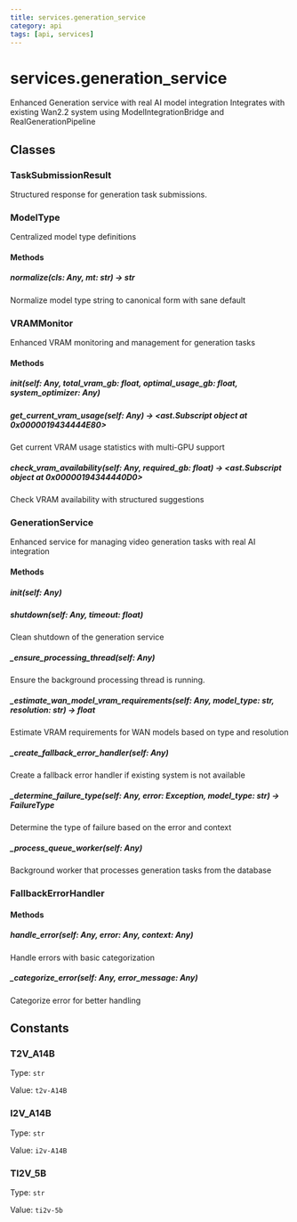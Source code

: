 ```yaml
---
title: services.generation_service
category: api
tags: [api, services]
---
```


# services.generation_service

Enhanced Generation service with real AI model integration
Integrates with existing Wan2.2 system using ModelIntegrationBridge and RealGenerationPipeline

## Classes

### TaskSubmissionResult

Structured response for generation task submissions.

### ModelType

Centralized model type definitions

#### Methods

##### normalize(cls: Any, mt: str) -> str

Normalize model type string to canonical form with sane default

### VRAMMonitor

Enhanced VRAM monitoring and management for generation tasks

#### Methods

##### __init__(self: Any, total_vram_gb: float, optimal_usage_gb: float, system_optimizer: Any)



##### get_current_vram_usage(self: Any) -> <ast.Subscript object at 0x0000019434444E80>

Get current VRAM usage statistics with multi-GPU support

##### check_vram_availability(self: Any, required_gb: float) -> <ast.Subscript object at 0x00000194344440D0>

Check VRAM availability with structured suggestions

### GenerationService

Enhanced service for managing video generation tasks with real AI integration

#### Methods

##### __init__(self: Any)



##### shutdown(self: Any, timeout: float)

Clean shutdown of the generation service

##### _ensure_processing_thread(self: Any)

Ensure the background processing thread is running.

##### _estimate_wan_model_vram_requirements(self: Any, model_type: str, resolution: str) -> float

Estimate VRAM requirements for WAN models based on type and resolution

##### _create_fallback_error_handler(self: Any)

Create a fallback error handler if existing system is not available

##### _determine_failure_type(self: Any, error: Exception, model_type: str) -> FailureType

Determine the type of failure based on the error and context

##### _process_queue_worker(self: Any)

Background worker that processes generation tasks from the database

### FallbackErrorHandler



#### Methods

##### handle_error(self: Any, error: Any, context: Any)

Handle errors with basic categorization

##### _categorize_error(self: Any, error_message: Any)

Categorize error for better handling

## Constants

### T2V_A14B

Type: `str`

Value: `t2v-A14B`

### I2V_A14B

Type: `str`

Value: `i2v-A14B`

### TI2V_5B

Type: `str`

Value: `ti2v-5b`

